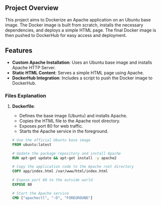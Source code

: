 ## Project Overview
This project aims to Dockerize an Apache application on an Ubuntu base image. The Docker image is built from scratch, installs the necessary dependencies, and deploys a simple HTML page. The final Docker image is then pushed to DockerHub for easy access and deployment.

## Features
- **Custom Apache Installation**: Uses an Ubuntu base image and installs Apache HTTP Server.
- **Static HTML Content**: Serves a simple HTML page using Apache.
- **DockerHub Integration**: Includes a script to push the Docker image to DockerHub.


### Files Explanation

1. **Dockerfile**:
   - Defines the base image (Ubuntu) and installs Apache.
   - Copies the HTML file to the Apache root directory.
   - Exposes port 80 for web traffic.
   - Starts the Apache service in the foreground.

   ```dockerfile
   # Use the official Ubuntu base image
   FROM ubuntu:latest

   # Update the package repository and install Apache
   RUN apt-get update && apt-get install -y apache2

   # Copy the application code to the Apache root directory
   COPY app/index.html /var/www/html/index.html

   # Expose port 80 to the outside world
   EXPOSE 80

   # Start the Apache service
   CMD ["apachectl", "-D", "FOREGROUND"]

